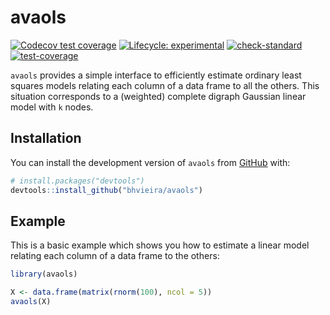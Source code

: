 
# avaols

<!-- badges: start -->
[![Codecov test coverage](https://codecov.io/gh/bhvieira/avaols/branch/main/graph/badge.svg)](https://app.codecov.io/gh/bhvieira/avaols?branch=main)
[![Lifecycle: experimental](https://img.shields.io/badge/lifecycle-experimental-orange.svg)](https://lifecycle.r-lib.org/articles/stages.html#experimental)
[![check-standard](https://github.com/bhvieira/avaols/actions/workflows/check-standard.yaml/badge.svg)](https://github.com/bhvieira/avaols/actions/workflows/check-standard.yaml)
[![test-coverage](https://github.com/bhvieira/avaols/actions/workflows/test-coverage.yaml/badge.svg)](https://github.com/bhvieira/avaols/actions/workflows/test-coverage.yaml)
<!-- badges: end -->

`avaols` provides a simple interface to efficiently estimate ordinary least squares models relating each column of a data frame to all the others.
This situation corresponds to a (weighted) complete digraph Gaussian linear model with `k` nodes.

## Installation

You can install the development version of `avaols` from [GitHub](https://github.com/) with:

``` r
# install.packages("devtools")
devtools::install_github("bhvieira/avaols")
```

## Example

This is a basic example which shows you how to estimate a linear model relating each column of a data frame to the others: 

``` r
library(avaols)

X <- data.frame(matrix(rnorm(100), ncol = 5))
avaols(X)
```

